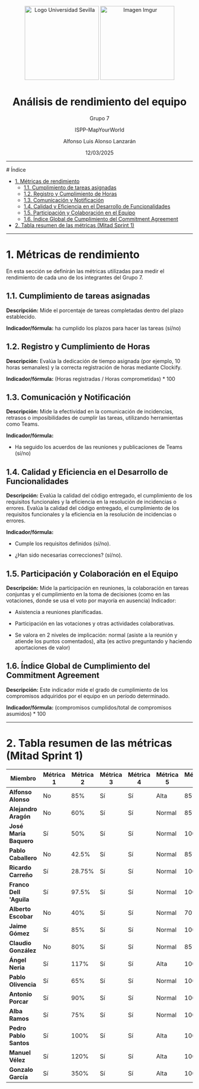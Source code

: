 <p align="center">
  <img src="https://www.ucm.es/al-acmes/file/logo-universidad-sevilla/?ver" alt="Logo Universidad Sevilla" width="200" height="200">
  <img src="https://i.imgur.com/vlzkG4H.png" alt="Imagen Imgur" width="auto" height="200">
</p>

<h1 align="center">Análisis de rendimiento del equipo</h1>

<p align="center">
    Grupo 7
</p>
<p align="center">
    ISPP-MapYourWorld
</p>
<p align="center">
    Alfonso Luis Alonso Lanzarán
</p>
<p align="center">
    12/03/2025
</p>

---

<!-- omit in toc--> # Índice

- [1. Métricas de rendimiento](#1-métricas-de-rendimiento)
  - [1.1. Cumplimiento de tareas asignadas](#11-cumplimiento-de-tareas-asignadas)
  - [1.2. Registro y Cumplimiento de Horas](#12-registro-y-cumplimiento-de-horas)
  - [1.3. Comunicación y Notificación](#13-comunicación-y-notificación)
  - [1.4. Calidad y Eficiencia en el Desarrollo de Funcionalidades](#14-calidad-y-eficiencia-en-el-desarrollo-de-funcionalidades)
  - [1.5. Participación y Colaboración en el Equipo](#15-participación-y-colaboración-en-el-equipo)
  - [1.6. Índice Global de Cumplimiento del Commitment Agreement](#16-índice-global-de-cumplimiento-del-commitment-agreement)
- [2. Tabla resumen de las métricas (Mitad Sprint 1)](#2-tabla-resumen-de-las-métricas-mitad-sprint-1)

---

# 1. Métricas de rendimiento

En esta sección se definirán las métricas utilizadas para medir el rendimiento de cada uno de los integrantes del Grupo 7.

## 1.1. Cumplimiento de tareas asignadas

**Descripción:** Mide el porcentaje de tareas completadas dentro del plazo establecido.

**Indicador/fórmula:** ha cumplido los plazos para hacer las tareas (sí/no)

## 1.2. Registro y Cumplimiento de Horas

**Descripción:** Evalúa la dedicación de tiempo asignada (por ejemplo, 10 horas semanales) y la correcta registración de horas mediante Clockify.

**Indicador/fórmula:** (Horas registradas / Horas comprometidas) \* 100

## 1.3. Comunicación y Notificación

**Descripción:** Mide la efectividad en la comunicación de incidencias, retrasos o imposibilidades de cumplir las tareas, utilizando herramientas como Teams.

**Indicador/fórmula:**

- Ha seguido los acuerdos de las reuniones y publicaciones de Teams     (sí/no)

## 1.4. Calidad y Eficiencia en el Desarrollo de Funcionalidades

**Descripción:** Evalúa la calidad del código entregado, el cumplimiento de los requisitos funcionales y la eficiencia en la resolución de incidencias o errores. Evalúa la calidad del código entregado, el cumplimiento de los requisitos funcionales y la eficiencia en la resolución de incidencias o errores.

**Indicador/fórmula:**

- Cumple los requisitos definidos (sí/no).

- ¿Han sido necesarias correcciones? (sí/no).

## 1.5. Participación y Colaboración en el Equipo

**Descripción:** Mide la participación en reuniones, la colaboración en tareas conjuntas y el cumplimiento en la toma de decisiones (como en las votaciones, donde se usa el voto por mayoría en ausencia) Indicador:

- Asistencia a reuniones planificadas.

- Participación en las votaciones y otras actividades colaborativas.

- Se valora en 2 niveles de implicación: normal (asiste a la reunión y atiende los puntos comentados), alta (es activo preguntando y haciendo aportaciones de valor)

## 1.6. Índice Global de Cumplimiento del Commitment Agreement

**Descripción:** Este indicador mide el grado de cumplimiento de los compromisos adquiridos por el equipo en un período determinado.

**Indicador/fórmula:** (compromisos cumplidos/total de compromisos asumidos) \* 100

---

# 2. Tabla resumen de las métricas (Mitad Sprint 1)

| **Miembro**       | **Métrica 1** | **Métrica 2** | **Métrica 3** | **Métrica 4** | **Métrica 5** | **Métrica 6** |
|-------------------|---------------|---------------|---------------|---------------|---------------|---------------|
| **Alfonso Alonso**| No            | 85%           | Sí            | Sí            | Alta          | 85%           |
| **Alejandro Aragón**| No          | 60%           | Sí            | Sí            | Normal        | 85%           |
| **José María Baquero**| Sí        | 50%           | Sí            | Sí            | Normal        | 100%          |
| **Pablo Caballero**| No           | 42.5%         | Sí            | Sí            | Normal        | 85%           |
| **Ricardo Carreño**| Sí           | 28.75%        | Sí            | Sí            | Normal        | 100%          |
| **Franco Dell 'Aguila**| Sí       | 97.5%         | Sí            | Sí            | Normal        | 100%          |
| **Alberto Escobar**| No           | 40%           | Sí            | Sí            | Normal        | 70%           |
| **Jaime Gómez**    | Sí           | 85%           | Sí            | Sí            | Normal        | 100%          |
| **Claudio González**| No          | 80%           | Sí            | Sí            | Normal        | 85%           |
| **Ángel Neria**    | Sí           | 117%          | Sí            | Sí            | Alta          | 100%          |
| **Pablo Olivencia**| Sí           | 65%           | Sí            | Sí            | Normal        | 100%          |
| **Antonio Porcar** | Sí           | 90%           | Sí            | Sí            | Normal        | 100%          |
| **Alba Ramos**     | Sí           | 75%           | Sí            | Sí            | Normal        | 100%          |
| **Pedro Pablo Santos**| Sí        | 100%          | Sí            | Sí            | Alta          | 100%          |
| **Manuel Vélez**   | Sí           | 120%          | Sí            | Sí            | Alta          | 100% |
| **Gonzalo García** | Sí | 350% | Sí | Sí | Alta | 100% |
